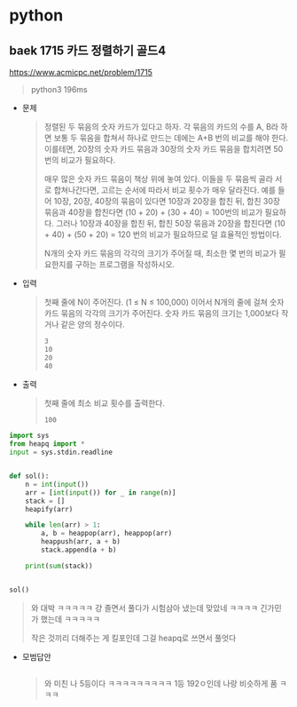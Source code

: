 # python

## baek 1715 카드 정렬하기 골드4

https://www.acmicpc.net/problem/1715

> python3 196ms



* 문제

  > 정렬된 두 묶음의 숫자 카드가 있다고 하자. 각 묶음의 카드의 수를 A, B라 하면 보통 두 묶음을 합쳐서 하나로 만드는 데에는 A+B 번의 비교를 해야 한다. 이를테면, 20장의 숫자 카드 묶음과 30장의 숫자 카드 묶음을 합치려면 50번의 비교가 필요하다.
  >
  > 매우 많은 숫자 카드 묶음이 책상 위에 놓여 있다. 이들을 두 묶음씩 골라 서로 합쳐나간다면, 고르는 순서에 따라서 비교 횟수가 매우 달라진다. 예를 들어 10장, 20장, 40장의 묶음이 있다면 10장과 20장을 합친 뒤, 합친 30장 묶음과 40장을 합친다면 (10 + 20) + (30 + 40) = 100번의 비교가 필요하다. 그러나 10장과 40장을 합친 뒤, 합친 50장 묶음과 20장을 합친다면 (10 + 40) + (50 + 20) = 120 번의 비교가 필요하므로 덜 효율적인 방법이다.
  >
  > N개의 숫자 카드 묶음의 각각의 크기가 주어질 때, 최소한 몇 번의 비교가 필요한지를 구하는 프로그램을 작성하시오.
  
* 입력

  > 첫째 줄에 N이 주어진다. (1 ≤ N ≤ 100,000) 이어서 N개의 줄에 걸쳐 숫자 카드 묶음의 각각의 크기가 주어진다. 숫자 카드 묶음의 크기는 1,000보다 작거나 같은 양의 정수이다.
  >
  > ```bash
  > 3
  > 10
  > 20
  > 40
  > ```
  >
  
* 출력

  > 첫째 줄에 최소 비교 횟수를 출력한다.
  >
  > ```bash
  > 100
  > ```



```python
import sys
from heapq import *
input = sys.stdin.readline


def sol():
    n = int(input())
    arr = [int(input()) for _ in range(n)]
    stack = []
    heapify(arr)

    while len(arr) > 1:
        a, b = heappop(arr), heappop(arr)
        heappush(arr, a + b)
        stack.append(a + b)

    print(sum(stack))


sol()
```

> 와 대박 ㅋㅋㅋㅋㅋ 걍 졸면서 풀다가 시험삼아 냈는데 맞았네 ㅋㅋㅋㅋ 긴가민가 했는데 ㅋㅋㅋㅋㅋ
>
> 작은 것끼리 더해주는 게 킬포인데 그걸 heapq로 쓰면서 풀엇다 



* 모범답안

  ```python
  
  ```
  
  > 와 미친 나 5등이다 ㅋㅋㅋㅋㅋㅋㅋㅋㅋ 1등 192ㅇ인데 나랑 비슷하게 품 ㅋㅋㅋ

